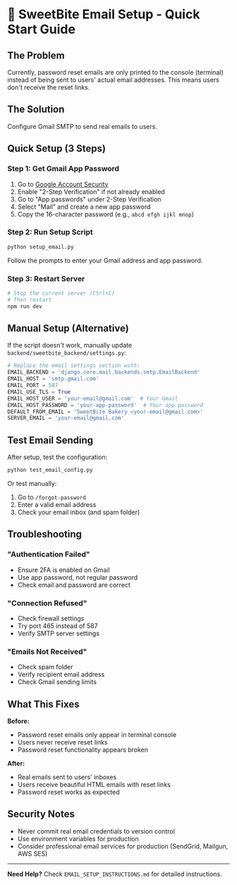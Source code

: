 # 🍰 SweetBite Email Setup - Quick Start Guide

## The Problem
Currently, password reset emails are only printed to the console (terminal) instead of being sent to users' actual email addresses. This means users don't receive the reset links.

## The Solution
Configure Gmail SMTP to send real emails to users.

## Quick Setup (3 Steps)

### Step 1: Get Gmail App Password
1. Go to [Google Account Security](https://myaccount.google.com/security)
2. Enable "2-Step Verification" if not already enabled
3. Go to "App passwords" under 2-Step Verification
4. Select "Mail" and create a new app password
5. Copy the 16-character password (e.g., `abcd efgh ijkl mnop`)

### Step 2: Run Setup Script
```bash
python setup_email.py
```
Follow the prompts to enter your Gmail address and app password.

### Step 3: Restart Server
```bash
# Stop the current server (Ctrl+C)
# Then restart
npm run dev
```

## Manual Setup (Alternative)

If the script doesn't work, manually update `backend/sweetbite_backend/settings.py`:

```python
# Replace the email settings section with:
EMAIL_BACKEND = 'django.core.mail.backends.smtp.EmailBackend'
EMAIL_HOST = 'smtp.gmail.com'
EMAIL_PORT = 587
EMAIL_USE_TLS = True
EMAIL_HOST_USER = 'your-email@gmail.com'  # Your Gmail
EMAIL_HOST_PASSWORD = 'your-app-password'  # Your app password
DEFAULT_FROM_EMAIL = 'SweetBite Bakery <your-email@gmail.com>'
SERVER_EMAIL = 'your-email@gmail.com'
```

## Test Email Sending

After setup, test the configuration:

```bash
python test_email_config.py
```

Or test manually:
1. Go to `/forgot-password`
2. Enter a valid email address
3. Check your email inbox (and spam folder)

## Troubleshooting

### "Authentication Failed"
- Ensure 2FA is enabled on Gmail
- Use app password, not regular password
- Check email and password are correct

### "Connection Refused"
- Check firewall settings
- Try port 465 instead of 587
- Verify SMTP server settings

### "Emails Not Received"
- Check spam folder
- Verify recipient email address
- Check Gmail sending limits

## What This Fixes

**Before:** 
- Password reset emails only appear in terminal console
- Users never receive reset links
- Password reset functionality appears broken

**After:**
- Real emails sent to users' inboxes
- Users receive beautiful HTML emails with reset links
- Password reset works as expected

## Security Notes

- Never commit real email credentials to version control
- Use environment variables for production
- Consider professional email services for production (SendGrid, Mailgun, AWS SES)

---

**Need Help?** Check `EMAIL_SETUP_INSTRUCTIONS.md` for detailed instructions.
